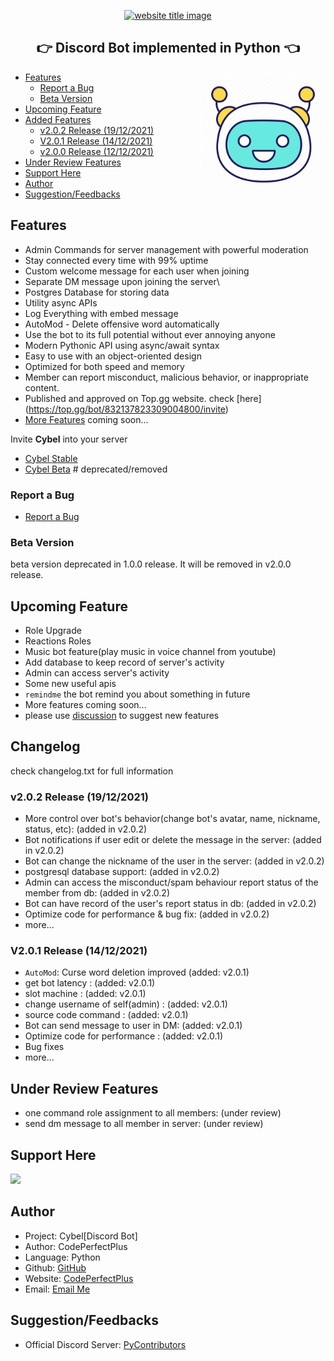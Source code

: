 <p align="center">
  <a href="https://py-contributors.github.io/awesomeScripts/"><img src="https://capsule-render.vercel.app/api?type=rect&color=ffdd00&height=100&section=header&text=Cybel%202.O&fontSize=80%&fontColor=ffffff" alt="website title image"></a>

  <h2 align="center">👉 Discord Bot implemented in Python 👈</h2>
</p>

<img style="border-radius: 20%" align="right" src="images/cybel_icon.jpg" height="200" width="200" alt="pycontributors logo">

- [Features](#features)
  - [Report a Bug](#report-a-bug)
  - [Beta Version](#beta-version)
- [Upcoming Feature](#upcoming-feature)
- [Added Features](#added-features)
  - [v2.0.2 Release (19/12/2021)](#v202-release-19122021)
  - [V2.0.1 Release (14/12/2021)](#v201-release-14122021)
  - [v2.0.0 Release (12/12/2021)](#v200-release-12122021)
- [Under Review Features](#under-review-features)
- [Support Here](#support-here)
- [Author](#author)
- [Suggestion/Feedbacks](#suggestionfeedbacks)

## Features

- Admin Commands for server management with powerful moderation
- Stay connected every time with 99% uptime
- Custom welcome message for each user when joining
- Separate DM message upon joining the server\
- Postgres Database for storing data
- Utility async APIs
- Log Everything with embed message
- AutoMod - Delete offensive word automatically
- Use the bot to its full potential without ever annoying anyone
- Modern Pythonic API using async/await syntax
- Easy to use with an object-oriented design
- Optimized for both speed and memory
- Member can report misconduct, malicious behavior, or inappropriate content.
- Published and approved on Top.gg website. check [here]
(https://top.gg/bot/832137823309004800/invite)
- [More Features]((#upcoming-feature)) coming soon...

Invite **Cybel** into your server

- [Cybel Stable](https://top.gg/bot/832137823309004800/invite)
- [Cybel Beta](https://discord.com/api/oauth2/authorize?client_id=831918257166090250&permissions=142337&scope=bot) # deprecated/removed


### Report a Bug


- [Report a Bug](https://github.com/codePerfectPlus/cybel/discussions)


### Beta Version

beta version deprecated in 1.0.0 release. It will be removed in v2.0.0 release.

## Upcoming Feature

- Role Upgrade
- Reactions Roles
- Music bot feature(play music in voice channel from youtube)
- Add database to keep record of server's activity
- Admin can access server's activity
- Some new useful apis
- `remindme`  the bot remind you about something in future
- More features coming soon...
- please use [discussion](https://github.com/codePerfectPlus/cybel/discussions) to suggest new features

## Changelog

check changelog.txt for full information

### v2.0.2 Release (19/12/2021)

- More control over bot's behavior(change bot's avatar, name, nickname, status, etc): (added in v2.0.2)
- Bot notifications if user edit or delete the message in the server: (added in v2.0.2)
- Bot can change the nickname of the user in the server: (added in v2.0.2)
- postgresql database support: (added in v2.0.2)
- Admin can access the misconduct/spam behaviour report status of the member from db: (added in v2.0.2)
- Bot can have record of the user's report status in db: (added in v2.0.2)
- Optimize code for performance & bug fix: (added in v2.0.2)
- more...

### V2.0.1 Release (14/12/2021)

- `AutoMod`: Curse word deletion improved (added: v2.0.1)
- get bot latency : (added: v2.0.1)
- slot machine : (added: v2.0.1)
- change username of self(admin) : (added: v2.0.1)
- source code command : (added: v2.0.1)
- Bot can send message to user in DM: (added: v2.0.1)
- Optimize code for performance : (added: v2.0.1)
- Bug fixes
- more...

## Under Review Features

- one command role assignment to all members: (under review)
- send dm message to all member in server: (under review)

## Support Here

<a href="https://www.buymeacoffee.com/codeperfectplus"><img src="https://img.buymeacoffee.com/button-api/?text=Buy me a book&emoji=📖&slug=codeperfectplus&button_colour=FFDD00&font_colour=000000&font_family=Cookie&outline_colour=000000&coffee_colour=ffffff"></a>

## Author

- Project: Cybel[Discord Bot]
- Author: CodePerfectPlus
- Language: Python
- Github: [GitHub](https://github.com/codePerfectPlus)
- Website: [CodePerfectPlus](http://codeperfectplus.herokuapp.com/)
- Email: [Email Me](mailto:codeperfectplus@gmail.com)

## Suggestion/Feedbacks

- Official Discord Server: [PyContributors](https://discord.gg/JfbK3bS)
